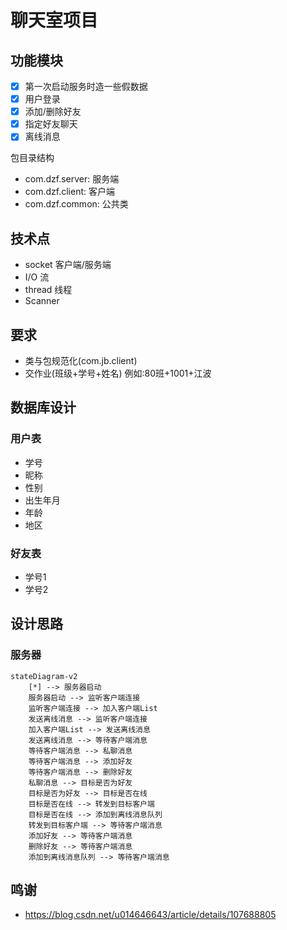 # 聊天室项目

## 功能模块

- [x] 第一次启动服务时造一些假数据
- [x] 用户登录
- [x] 添加/删除好友
- [x] 指定好友聊天
- [x] 离线消息

包目录结构

- com.dzf.server: 服务端
- com.dzf.client: 客户端
- com.dzf.common: 公共类

## 技术点

- socket 客户端/服务端
- I/O 流
- thread 线程
- Scanner

## 要求

- 类与包规范化(com.jb.client)
- 交作业(班级+学号+姓名) 例如:80班+1001+江波

## 数据库设计

### 用户表

- 学号
- 昵称
- 性别
- 出生年月
- 年龄
- 地区

### 好友表

- 学号1
- 学号2

## 设计思路

### 服务器

```mermaid
stateDiagram-v2
    [*] --> 服务器启动
    服务器启动 --> 监听客户端连接
    监听客户端连接 --> 加入客户端List
    发送离线消息 --> 监听客户端连接
    加入客户端List --> 发送离线消息
    发送离线消息 --> 等待客户端消息
    等待客户端消息 --> 私聊消息
    等待客户端消息 --> 添加好友
    等待客户端消息 --> 删除好友
    私聊消息 --> 目标是否为好友
    目标是否为好友 --> 目标是否在线
    目标是否在线 --> 转发到目标客户端
    目标是否在线 --> 添加到离线消息队列
    转发到目标客户端 --> 等待客户端消息
    添加好友 --> 等待客户端消息
    删除好友 --> 等待客户端消息
    添加到离线消息队列 --> 等待客户端消息
```

## 鸣谢

- https://blog.csdn.net/u014646643/article/details/107688805
